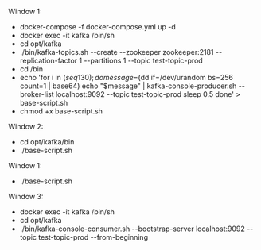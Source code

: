 Window 1:
- docker-compose -f docker-compose.yml up -d
- docker exec -it kafka /bin/sh
- cd opt/kafka
- ./bin/kafka-topics.sh --create --zookeeper zookeeper:2181 --replication-factor 1 --partitions 1 --topic test-topic-prod
- cd /bin
- echo 'for i in $(seq 1 30); do
    message=$(dd if=/dev/urandom bs=256 count=1 | base64)
    echo "$message" | kafka-console-producer.sh --broker-list localhost:9092 --topic test-topic-prod
    sleep 0.5
done' > base-script.sh
- chmod +x base-script.sh

Window 2:
- cd opt/kafka/bin
- ./base-script.sh

Window 1:
- ./base-script.sh

Window 3:
- docker exec -it kafka /bin/sh
- cd opt/kafka
- ./bin/kafka-console-consumer.sh --bootstrap-server localhost:9092 --topic test-topic-prod --from-beginning
